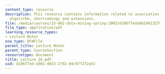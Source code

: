 ```yaml
---
content_type: resource
description: This resource contains information related to association rules, apriori
  algorithm, shortcomings and extensions.
file: /media/courses/15-062-data-mining-spring-2003/d286f7eda9814013279284c97f2f2a53_Lecture_16.pdf
file_type: application/pdf
learning_resource_types:
- Lecture Notes
ocw_type: OCWFile
parent_title: Lecture Notes
parent_type: CourseSection
resourcetype: Document
title: Lecture_16.pdf
uid: d286f7ed-a981-4013-2792-84c97f2f2a53
---
```


